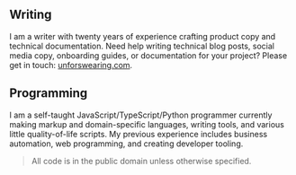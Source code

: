 ## Writing

I am a writer with twenty years of experience crafting product copy and technical documentation. Need help writing technical blog posts, social media copy, onboarding guides, or documentation for your project? Please get in touch: [unforswearing.com](https://unforswearing.com).

## Programming

I am a self-taught JavaScript/TypeScript/Python programmer currently making markup and domain-specific languages, writing tools, and various little quality-of-life scripts. My previous experience includes business automation, web programming, and creating developer tooling. 

> All code is in the public domain unless otherwise specified.
